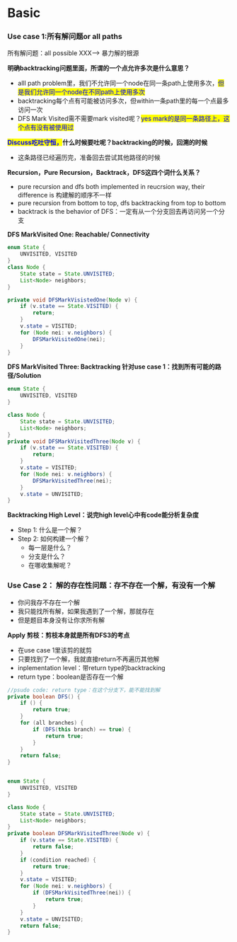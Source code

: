 # Basic



### Use case 1:所有解问题or all paths

所有解问题：all possible XXX--> 暴力解的根源



**明确backtracking问题里面，所谓的一个点允许多次是什么意思？**

* alll path problem里，我们不允许同一个node在同一条path上使用多次，<mark style="color:blue;">但是我们允许同一个node在不同path上使用多次</mark>
* backtracking每个点有可能被访问多次，但within一条path里的每一个点最多访问一次
* DFS Mark Visited需不需要mark visited呢？<mark style="color:blue;">yes mark的是同一条路径上，这个点有没有被使用过</mark>



<mark style="color:blue;">**Discuss吃吐守恒，**</mark>**什么时候要吐呢？backtracking的时候，回溯的时候**

* 这条路径已经遍历完，准备回去尝试其他路径的时候



**Recursion，Pure Recursion，Backtrack，DFS这四个词什么关系？**

* pure recursion and dfs both implemented in reucrsion way, their difference is 构建解的顺序不一样
* pure recursion from bottom to top, dfs backtracking from top to bottom
* backtrack is the behavior of DFS：一定有从一个分支回去再访问另一个分支

**DFS MarkVisited One: Reachable/ Connectivity**

```java
enum State {
    UNVISITED, VISITED
}
class Node {
    State state = State.UNVISITED;
    List<Node> neighbors;
}

private void DFSMarkVisistedOne(Node v) {
    if (v.state == State.VISITED) {
        return;
    }
    v.state = VISITED;
    for (Node nei: v.neighbors) {
        DFSMarkVisitedOne(nei);
    }
}
```

**DFS MarkVisited Three: Backtracking 针对use case 1：找到所有可能的路径/Solution**

```java
enum State {
    UNVISITED, VISITED
}

class Node {
    State state = State.UNVISITED;
    List<Node> neighbors;
}
private void DFSMarkVisitedThree(Node v) {
    if (v.state == State.VISITED) {
        return;
    }
    v.state = VISITED;
    for (Node nei: v.neighbors) {
        DFSMarkVisitedThree(nei);
    }
    v.state = UNVISITED;
}
```

**Backtracking High Level：说完high level心中有code能分析复杂度**

* Step 1: 什么是一个解？
* Step 2: 如何构建一个解？
  * 每一层是什么？
  * 分支是什么？
  * 在哪收集解呢？

### Use Case 2： 解的存在性问题：存不存在一个解，有没有一个解

* 你问我存不存在一个解
* 我只能找所有解，如果我遇到了一个解，那就存在
* 但是题目本身没有让你求所有解

**Apply 剪枝：剪枝本身就是所有DFS3的考点**

* 在use case 1里该剪的就剪
* 只要找到了一个解，我就直接return不再遍历其他解
* inplementation level：带return type的backtracking
* return type：boolean是否存在一个解

```java
//psudo code: return type：在这个分支下，能不能找到解
private boolean DFS() {
    if () {
        return true;
    }
    for (all branches) {
        if (DFS(this branch) == true) {
            return true;
        }
    }
    return false;
}


enum State {
    UNVISITED, VISITED
}

class Node {
    State state = State.UNVISITED;
    List<Node> neighbors;
}
private boolean DFSMarkVisitedThree(Node v) {
    if (v.state == State.VISITED) {
        return false;
    }
    if (condition reached) {
        return true;
    }
    v.state = VISITED;
    for (Node nei: v.neighbors) {
        if (DFSMarkVisitedThree(nei)) {
            return true;
        }
    }
    v.state = UNVISITED;
    return false;
}
```
